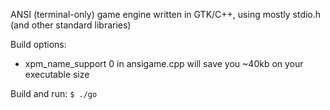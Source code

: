 ANSI (terminal-only) game engine written in GTK/C++, using mostly stdio.h (and other standard libraries)

Build options:
- xpm_name_support 0 in ansigame.cpp will save you ~40kb on your executable size

Build and run:
`$ ./go`
